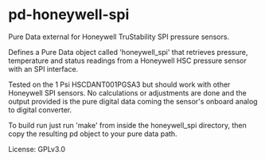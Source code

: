 pd-honeywell-spi
================

Pure Data external for Honeywell TruStability SPI pressure sensors.

Defines a Pure Data object called 'honeywell_spi' that retrieves 
pressure, temperature and status readings from a Honeywell HSC pressure 
sensor with an SPI interface. 

Tested on the 1 Psi HSCDANT001PGSA3 but should work with other Honeywell SPI sensors. 
No calculations or adjustments are done and the output provided is the pure digital 
data coming the sensor's onboard analog to digital converter.

To build run just run 'make' from inside the honeywell_spi directory, then copy the
resulting pd object to your pure data path.

License: GPLv3.0
